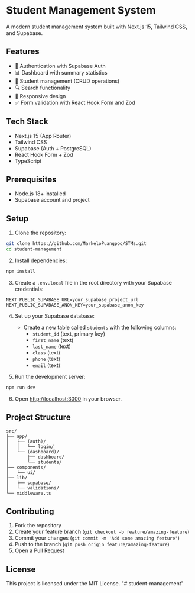 # Student Management System

A modern student management system built with Next.js 15, Tailwind CSS, and Supabase.

## Features

- 🔐 Authentication with Supabase Auth
- 📊 Dashboard with summary statistics
- 👥 Student management (CRUD operations)
- 🔍 Search functionality
- 📱 Responsive design
- ✅ Form validation with React Hook Form and Zod

## Tech Stack

- Next.js 15 (App Router)
- Tailwind CSS
- Supabase (Auth + PostgreSQL)
- React Hook Form + Zod
- TypeScript

## Prerequisites

- Node.js 18+ installed
- Supabase account and project

## Setup

1. Clone the repository:
```bash
git clone https://github.com/MarkeloPuangpoo/STMs.git
cd student-management
```

2. Install dependencies:
```bash
npm install
```

3. Create a `.env.local` file in the root directory with your Supabase credentials:
```
NEXT_PUBLIC_SUPABASE_URL=your_supabase_project_url
NEXT_PUBLIC_SUPABASE_ANON_KEY=your_supabase_anon_key
```

4. Set up your Supabase database:
   - Create a new table called `students` with the following columns:
     - `student_id` (text, primary key)
     - `first_name` (text)
     - `last_name` (text)
     - `class` (text)
     - `phone` (text)
     - `email` (text)

5. Run the development server:
```bash
npm run dev
```

6. Open [http://localhost:3000](http://localhost:3000) in your browser.

## Project Structure

```
src/
├── app/
│   ├── (auth)/
│   │   └── login/
│   └── (dashboard)/
│       ├── dashboard/
│       └── students/
├── components/
│   └── ui/
├── lib/
│   ├── supabase/
│   └── validations/
└── middleware.ts
```

## Contributing

1. Fork the repository
2. Create your feature branch (`git checkout -b feature/amazing-feature`)
3. Commit your changes (`git commit -m 'Add some amazing feature'`)
4. Push to the branch (`git push origin feature/amazing-feature`)
5. Open a Pull Request

## License

This project is licensed under the MIT License.
"# student-management" 
